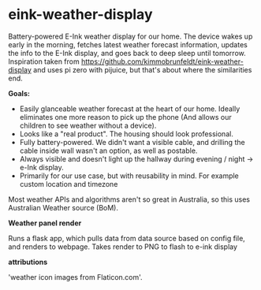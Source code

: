 # eink-weather-display

Battery-powered E-Ink weather display for our home. The device wakes up early in the morning, fetches latest weather forecast information, updates the info to the E-Ink display, and goes back to deep sleep until tomorrow.
Inspiration taken from https://github.com/kimmobrunfeldt/eink-weather-display and uses pi zero with pijuice, but that's about where the similarities end. 


**Goals:**

* Easily glanceable weather forecast at the heart of our home. Ideally eliminates one more reason to pick up the phone (And allows our children to see weather without a device).
* Looks like a "real product". The housing should look professional.
* Fully battery-powered. We didn't want a visible cable, and drilling the cable inside wall wasn't an option, as well as postable.
* Always visible and doesn't light up the hallway during evening / night -> e-Ink display.
* Primarily for our use case, but with reusability in mind. For example custom location and timezone 


Most weather APIs and algorithms aren't so great in Australia, so this uses Australian Weather source (BoM).

**Weather panel render**

Runs a flask app, which pulls data from data source based on config file, and renders to webpage. 
Takes render to PNG to flash to e-ink display



**attributions**

 'weather icon images from Flaticon.com'.